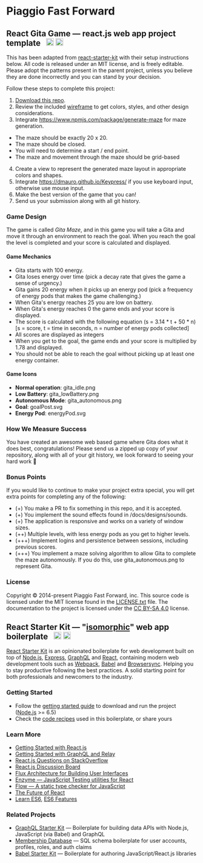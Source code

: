 # Piaggio Fast Forward

## React Gita Game — react.js web app project template &nbsp; <a href="https://github.com/piaggiofastforward/react-gita-game"><img src="https://img.shields.io/github/stars/piaggiofastforward/react-gita-game.svg?style=social&label=Star&maxAge=3600" height="20"></a> <a href="https://twitter.com/p_f_f"><img src="https://img.shields.io/twitter/follow/p_f_f.svg?style=social&label=Follow&maxAge=3600" height="20"></a>

This has been adapted from [react-starter-kit](https://www.reactstarterkit.com/) with their setup instructions below. All code is released under an MIT license, and is freely editable. Please adopt the patterns present in the parent project, unless you believe they are done incorrectly and you can stand by your decision.

Follow these steps to complete this project:

1. [Download this repo](https://github.com/piaggiofastforward/react-gita-game/archive/master.zip).
2. Review the included [wireframe](./docs/designs/wireframes/1920_wireframe.pdf) to get colors, styles, and other design considerations.
3. Integrate https://www.npmjs.com/package/generate-maze for maze generation.
- The maze should be exactly 20 x 20.
- The maze should be closed.
- You will need to determine a start / end point.
- The maze and movement through the maze should be grid-based
4. Create a view to represent the generated maze layout in appropriate colors and shapes.
5. Integrate https://dmauro.github.io/Keypress/ if you use keyboard input, otherwise use mouse input.
6. Make the best version of the game that you can!
8. Send us your submission along with all git history.

### Game Design ###
The game is called *Gita Maze*, and in this game you will take a Gita and move it through an environment to reach the goal.
When you reach the goal the level is completed and your score is calculated and displayed.

#### Game Mechanics ####
- Gita starts with 100 energy.
- Gita loses energy over time (pick a decay rate that gives the game a sense of urgency.)
- Gita gains 20 energy when it picks up an energy pod (pick a frequency of energy pods that makes the game challenging.)
- When Gita's energy reaches 25 you are low on battery.
- When Gita's energy reaches 0 the game ends and your score is displayed.
- The score is calculated with the following equation (s = 3.14 * t + 50 * n) [s = score, t = time in seconds, n = number of energy pods collected]
- All scores are displayed as integers
- When you get to the goal, the game ends and your score is multiplied by 1.78 and displayed.
- You should not be able to reach the goal without picking up at least one energy container.

#### Game Icons ####
- **Normal operation**: gita_idle.png
- **Low Battery**: gita_lowBattery.png
- **Autonomous Mode**: gita_autonomous.png
- **Goal**: goalPost.svg
- **Energy Pod**: energyPod.svg

### How We Measure Success
You have created an awesome web based game where Gita does what it does best, congratulations!
Please send us a zipped up copy of your repository, along with all of your git history, we look forward to seeing your hard work :rocket:

### Bonus Points ###
If you would like to continue to make your project extra special, you will get extra points for completing any of the following:

- (+) You make a PR to fix something in this repo, and it is accepted.
- (+) You implement the sound effects found in /docs/designs/sounds.
- (+) The application is responsive and works on a variety of window sizes.
- (++) Multiple levels, with less energy pods as you get to higher levels.
- (+++) Implement logins and persistence between sessions, including previous scores.
- (+++) You implement a maze solving algorithm to allow Gita to complete the maze autonomously. If you do this, use gita_autonomous.png to represent Gita.

### License

Copyright © 2014-present Piaggio Fast Forward, inc. This source code is licensed under the MIT
license found in the [LICENSE.txt](https://github.com/piaggiofastforward/react-gita-game/blob/master/LICENSE.txt)
file. The documentation to the project is licensed under the
[CC BY-SA 4.0](http://creativecommons.org/licenses/by-sa/4.0/) license.



## React Starter Kit — "[isomorphic](http://nerds.airbnb.com/isomorphic-javascript-future-web-apps/)" web app boilerplate &nbsp; <a href="https://github.com/kriasoft/react-starter-kit/stargazers"><img src="https://img.shields.io/github/stars/kriasoft/react-starter-kit.svg?style=social&label=Star&maxAge=3600" height="20"></a> <a href="https://twitter.com/ReactStarter"><img src="https://img.shields.io/twitter/follow/ReactStarter.svg?style=social&label=Follow&maxAge=3600" height="20"></a>

[React Starter Kit](https://www.reactstarterkit.com) is an opinionated boilerplate for web
development built on top of [Node.js](https://nodejs.org/),
[Express](http://expressjs.com/), [GraphQL](http://graphql.org/) and
[React](https://facebook.github.io/react/), containing modern web development
tools such as [Webpack](http://webpack.github.io/), [Babel](http://babeljs.io/)
and [Browsersync](http://www.browsersync.io/). Helping you to stay productive
following the best practices. A solid starting point for both professionals
and newcomers to the industry.

### Getting Started

  * Follow the [getting started guide](./docs/getting-started.md) to download and run the project
    ([Node.js](https://nodejs.org/) >= 6.5)
  * Check the [code recipes](./docs/recipes) used in this boilerplate, or share yours

### Learn More

  * [Getting Started with React.js](http://facebook.github.io/react/)
  * [Getting Started with GraphQL and Relay](https://quip.com/oLxzA1gTsJsE)
  * [React.js Questions on StackOverflow](http://stackoverflow.com/questions/tagged/reactjs)
  * [React.js Discussion Board](https://discuss.reactjs.org/)
  * [Flux Architecture for Building User Interfaces](http://facebook.github.io/flux/)
  * [Enzyme — JavaScript Testing utilities for React](http://airbnb.io/enzyme/)
  * [Flow — A static type checker for JavaScript](http://flowtype.org/)
  * [The Future of React](https://github.com/reactjs/react-future)
  * [Learn ES6](https://babeljs.io/docs/learn-es6/), [ES6 Features](https://github.com/lukehoban/es6features#readme)

### Related Projects

  * [GraphQL Starter Kit](https://github.com/kriasoft/graphql-starter-kit) — Boilerplate for building data APIs with Node.js, JavaScript (via Babel) and GraphQL
  * [Membership Database](https://github.com/membership/membership.db) — SQL schema boilerplate for user accounts, profiles, roles, and auth claims
  * [Babel Starter Kit](https://github.com/kriasoft/babel-starter-kit) — Boilerplate for authoring JavaScript/React.js libraries
